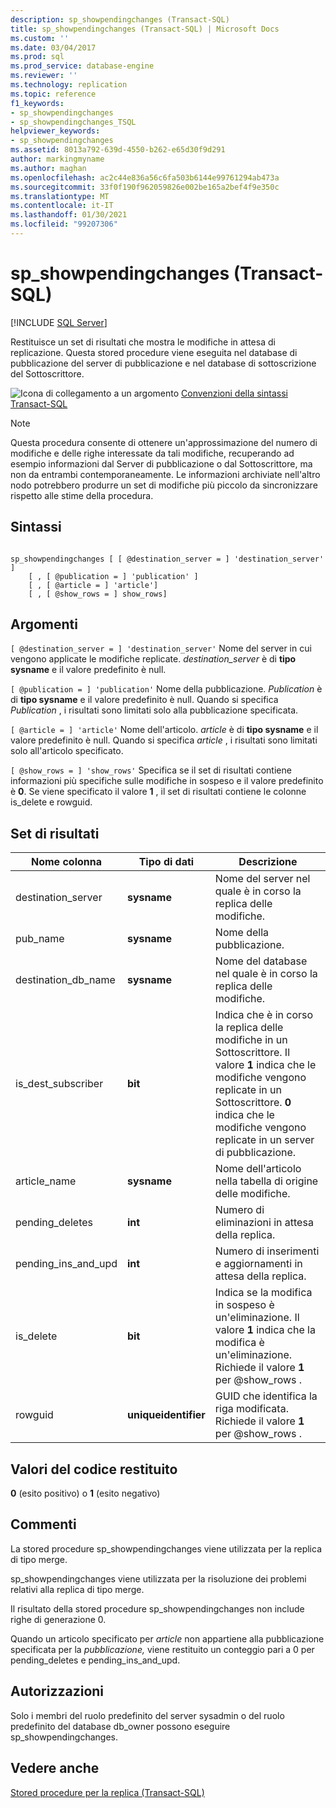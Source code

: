 ```yaml
---
description: sp_showpendingchanges (Transact-SQL)
title: sp_showpendingchanges (Transact-SQL) | Microsoft Docs
ms.custom: ''
ms.date: 03/04/2017
ms.prod: sql
ms.prod_service: database-engine
ms.reviewer: ''
ms.technology: replication
ms.topic: reference
f1_keywords:
- sp_showpendingchanges
- sp_showpendingchanges_TSQL
helpviewer_keywords:
- sp_showpendingchanges
ms.assetid: 8013a792-639d-4550-b262-e65d30f9d291
author: markingmyname
ms.author: maghan
ms.openlocfilehash: ac2c44e836a56c6fa503b6144e99761294ab473a
ms.sourcegitcommit: 33f0f190f962059826e002be165a2bef4f9e350c
ms.translationtype: MT
ms.contentlocale: it-IT
ms.lasthandoff: 01/30/2021
ms.locfileid: "99207306"
---
```

# <a name="sp_showpendingchanges-transact-sql"></a>sp_showpendingchanges (Transact-SQL)
[!INCLUDE [SQL Server](../../includes/applies-to-version/sqlserver.md)]

  Restituisce un set di risultati che mostra le modifiche in attesa di replicazione. Questa stored procedure viene eseguita nel database di pubblicazione del server di pubblicazione e nel database di sottoscrizione del Sottoscrittore.  
  
 ![Icona di collegamento a un argomento](../../database-engine/configure-windows/media/topic-link.gif "Icona di collegamento a un argomento") [Convenzioni della sintassi Transact-SQL](../../t-sql/language-elements/transact-sql-syntax-conventions-transact-sql.md)  
  
> [!NOTE]  
>  Questa procedura consente di ottenere un'approssimazione del numero di modifiche e delle righe interessate da tali modifiche, recuperando ad esempio informazioni dal Server di pubblicazione o dal Sottoscrittore, ma non da entrambi contemporaneamente. Le informazioni archiviate nell'altro nodo potrebbero produrre un set di modifiche più piccolo da sincronizzare rispetto alle stime della procedura.  
  
## <a name="syntax"></a>Sintassi  
  
```  
  
sp_showpendingchanges [ [ @destination_server = ] 'destination_server' ]  
    [ , [ @publication = ] 'publication' ]  
    [ , [ @article = ] 'article']  
    [ , [ @show_rows = ] show_rows]  
```  
  
## <a name="arguments"></a>Argomenti  
`[ @destination_server = ] 'destination_server'` Nome del server in cui vengono applicate le modifiche replicate. *destination_server* è di **tipo sysname** e il valore predefinito è null.  
  
`[ @publication = ] 'publication'` Nome della pubblicazione. *Publication* è di **tipo sysname** e il valore predefinito è null. Quando si specifica *Publication* , i risultati sono limitati solo alla pubblicazione specificata.  
  
`[ @article = ] 'article'` Nome dell'articolo. *article* è di **tipo sysname** e il valore predefinito è null. Quando si specifica *article* , i risultati sono limitati solo all'articolo specificato.  
  
`[ @show_rows = ] 'show_rows'` Specifica se il set di risultati contiene informazioni più specifiche sulle modifiche in sospeso e il valore predefinito è **0**. Se viene specificato il valore **1** , il set di risultati contiene le colonne is_delete e rowguid.  
  
## <a name="result-set"></a>Set di risultati  
  
|Nome colonna|Tipo di dati|Descrizione|  
|-----------------|---------------|-----------------|  
|destination_server|**sysname**|Nome del server nel quale è in corso la replica delle modifiche.|  
|pub_name|**sysname**|Nome della pubblicazione.|  
|destination_db_name|**sysname**|Nome del database nel quale è in corso la replica delle modifiche.|  
|is_dest_subscriber|**bit**|Indica che è in corso la replica delle modifiche in un Sottoscrittore. Il valore **1** indica che le modifiche vengono replicate in un Sottoscrittore. **0** indica che le modifiche vengono replicate in un server di pubblicazione.|  
|article_name|**sysname**|Nome dell'articolo nella tabella di origine delle modifiche.|  
|pending_deletes|**int**|Numero di eliminazioni in attesa della replica.|  
|pending_ins_and_upd|**int**|Numero di inserimenti e aggiornamenti in attesa della replica.|  
|is_delete|**bit**|Indica se la modifica in sospeso è un'eliminazione. Il valore **1** indica che la modifica è un'eliminazione. Richiede il valore **1** per @show_rows .|  
|rowguid|**uniqueidentifier**|GUID che identifica la riga modificata. Richiede il valore **1** per @show_rows .|  
  
## <a name="return-code-values"></a>Valori del codice restituito  
 **0** (esito positivo) o **1** (esito negativo)  
  
## <a name="remarks"></a>Commenti  
 La stored procedure sp_showpendingchanges viene utilizzata per la replica di tipo merge.  
  
 sp_showpendingchanges viene utilizzata per la risoluzione dei problemi relativi alla replica di tipo merge.  
  
 Il risultato della stored procedure sp_showpendingchanges non include righe di generazione 0.  
  
 Quando un articolo specificato per *article* non appartiene alla pubblicazione specificata per la *pubblicazione,* viene restituito un conteggio pari a 0 per pending_deletes e pending_ins_and_upd.  
  
## <a name="permissions"></a>Autorizzazioni  
 Solo i membri del ruolo predefinito del server sysadmin o del ruolo predefinito del database db_owner possono eseguire sp_showpendingchanges.  
  
## <a name="see-also"></a>Vedere anche  
 [Stored procedure per la replica &#40;Transact-SQL&#41;](../../relational-databases/system-stored-procedures/replication-stored-procedures-transact-sql.md)  
  
  
